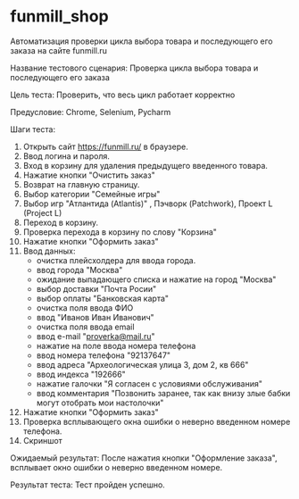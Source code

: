 # funmill_shop
Автоматизация проверки цикла выбора товара и последующего его заказа на сайте funmill.ru


Название тестового сценария: Проверка цикла выбора товара и последующего его заказа 

Цель теста: Проверить, что весь цикл работает корректно

Предусловие: Chrome, Selenium, Pycharm

Шаги теста:
1. Открыть сайт https://funmill.ru/ в браузере.
2. Ввод логина и пароля.
3. Вход в корзину для удаления предыдущего введенного товара.
4. Нажатие кнопки "Очистить заказ"
5. Возврат на главную страницу.
6. Выбор категории "Семейные игры"
7. Выбор игр "Атлантида (Atlantis)" , Пэчворк (Patchwork), Проект L (Project L)
8. Переход в корзину.
9. Проверка перехода в корзину по слову "Корзина"
10. Нажатие кнопки "Оформить заказ"
11. Ввод данных:
      - очистка плейсхолдера для ввода города.
      - ввод города "Москва"
      - ожидание выпадающего списка и нажатие на город "Москва"
      - выбор доставки "Почта Росии"
      - выбор оплаты "Банковская карта"
      - очистка поля ввода ФИО 
      - ввод "Иванов Иван Иванович"
      - очистка поля ввода email
      - ввод e-mail "proverka@mail.ru"
      - нажатие на поле ввода номера телефона
      - ввод номера телефона "92137647"
      - ввод адреса "Археологическая улица 3, дом 2, кв 666"
      - ввод индекса "192666" 
      - нажатие галочки "Я согласен с условиями обслуживания"
      - ввод комментария "Позвонить заранее, так как внизу злые бабки могут отобрать мои настолочки"
12. Нажатие кнопки "Оформить заказ"
13. Проверка всплывающего окна ошибки о неверно введенном номере телефона.
14. Скриншот

Ожидаемый результат: После нажатия кнопки "Оформление заказа", всплывает окно ошибки о неверно введенном номере. 

Результат теста: Тест пройден успешно.
